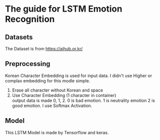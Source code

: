 # The guide for LSTM Emotion Recognition

## Datasets
The Dataset is from https://aihub.or.kr/

## Preprocessing
Korean Character Embedding is used for input data. I didn't use Higher or complax embedding for this modle simple.
1. Erase all character without Korean and space
2. Use Character Embedding (1 character in container)
\
output data is made 0, 1, 2.
0 is bad emotion.
1 is neutrality emotion
2 is good emotion.
I use Softmax Activation.

## Model
This LSTM Model is made by Tensorflow and keras.

